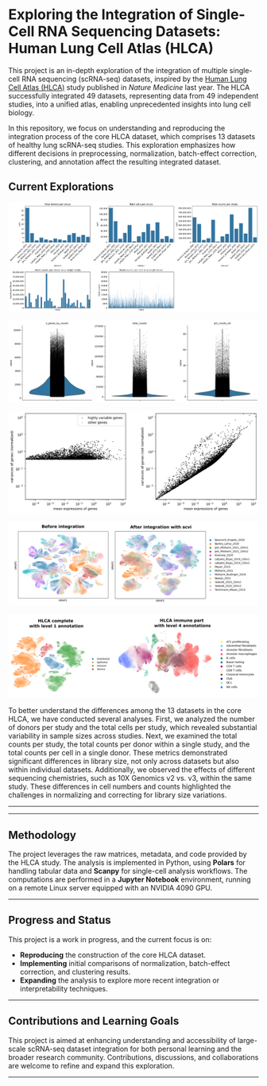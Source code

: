 # Exploring the Integration of Single-Cell RNA Sequencing Datasets: Human Lung Cell Atlas (HLCA)

This project is an in-depth exploration of the integration of multiple single-cell RNA sequencing (scRNA-seq) datasets, inspired by the [Human Lung Cell Atlas (HLCA)](https://doi.org/10.1038/s41591-023-02327-2) study published in *Nature Medicine* last year. The HLCA successfully integrated 49 datasets, representing data from 49 independent studies, into a unified atlas, enabling unprecedented insights into lung cell biology.

In this repository, we focus on understanding and reproducing the integration process of the core HLCA dataset, which comprises 13 datasets of healthy lung scRNA-seq studies. This exploration emphasizes how different decisions in preprocessing, normalization, batch-effect correction, clustering, and annotation affect the resulting integrated dataset.


## Current Explorations


![Dataset Statistics](./figures/datasets_statistics.png)

![Dataset Statistics](./figures/qc_plot.png)

![Dataset Statistics](./figures/highly_variable_genes_top4000.png)

![Dataset Statistics](./figures/integration-before-after.png)

![Dataset Statistics](./figures/atlas-clustering.png)

To better understand the differences among the 13 datasets in the core HLCA, we have conducted several analyses. First, we analyzed the number of donors per study and the total cells per study, which revealed substantial variability in sample sizes across studies. Next, we examined the total counts per study, the total counts per donor within a single study, and the total counts per cell in a single donor. These metrics demonstrated significant differences in library size, not only across datasets but also within individual datasets. Additionally, we observed the effects of different sequencing chemistries, such as 10X Genomics v2 vs. v3, within the same study. These differences in cell numbers and counts highlighted the challenges in normalizing and correcting for library size variations.

---


---

## Methodology

The project leverages the raw matrices, metadata, and code provided by the HLCA study. The analysis is implemented in Python, using **Polars** for handling tabular data and **Scanpy** for single-cell analysis workflows. The computations are performed in a **Jupyter Notebook** environment, running on a remote Linux server equipped with an NVIDIA 4090 GPU.

---

## Progress and Status

This project is a work in progress, and the current focus is on:

- **Reproducing** the construction of the core HLCA dataset.
- **Implementing** initial comparisons of normalization, batch-effect correction, and clustering results.
- **Expanding** the analysis to explore more recent integration or interpretability techniques.

---

## Contributions and Learning Goals

This project is aimed at enhancing understanding and accessibility of large-scale scRNA-seq dataset integration for both personal learning and the broader research community. Contributions, discussions, and collaborations are welcome to refine and expand this exploration.

---
